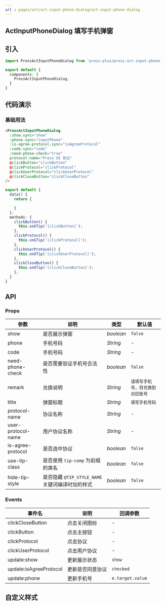 ```yaml
---
url : pages/act/act-input-phone-dialog/act-input-phone-dialog
---
```


## ActInputPhoneDialog 填写手机弹窗


## 引入

```ts
import PressActInputPhoneDialog from 'press-plus/press-act-input-phone-dialog/press-act-input-phone-dialog';

export default {
  components: {
    PressActInputPhoneDialog,
  }
}
```

## 代码演示

### 基础用法

```html
<PressActInputPhoneDialog
  :show.sync="show"
  :phone.sync="inputPhone"
  :is-agree-protocol.sync="isAgreeProtocol"
  :code.sync="code"
  :need-phone-check="true"
  protocol-name="Press UI 协议"
  @clickButton="clickButton"
  @clickProtocol="clickProtocol"
  @clickUserProtocol="clickUserProtocol"
  @clickCloseButton="clickCloseButton"
/>
```

```ts
export default {
  data() {
    return {

    }
  },
  methods: {
    clickButton() {
      this.onGTip('[clickButton]');
    },
    clickProtocol() {
      this.onGTip('[clickProtocol]');
    },
    clickUserProtocol() {
      this.onGTip('[clickUserProtocol]');
    },
    clickCloseButton() {
      this.onGTip('[clickCloseButton]');
    },
  }
}
```

## API

### Props


| 参数               | 说明                                            | 类型      | 默认值                           |
| ------------------ | ----------------------------------------------- | --------- | -------------------------------- |
| show               | 是否展示弹窗                                    | _boolean_ | `false`                          |
| phone              | 手机号码                                        | _String_  | -                                |
| code               | 手机号码                                        | _String_  | -                                |
| need-phone-check   | 是否需要验证手机号合法性                        | _boolean_ | `false`                          |
| remark             | 兑换说明                                        | _String_  | `请填写手机号，将兑换到对应账号` |
| title              | 弹窗标题                                        | _String_  | `填写手机号码`                   |
| protocol-name      | 协议名称                                        | _String_  | -                                |
| user-protocol-name | 用户协议名称                                    | _String_  | -                                |
| is-agree-protocol  | 是否选中协议                                    | _boolean_ | `false`                          |
| use-tip-class      | 是否使用 `tip-comp` 为前缀的类名                | _boolean_ | `false`                          |
| hide-tip-style     | 是否隐藏 `@TIP_STYLE_NAME` 关键词编译时加的样式 | _boolean_ | `false`                          |



### Events

| 事件名                 | 说明             | 回调参数         |
| ---------------------- | ---------------- | ---------------- |
| clickCloseButton       | 点击关闭图标     | -                |
| clickButton            | 点击主按钮       | -                |
| clickProtocol          | 点击协议         | -                |
| clickUserProtocol      | 点击用户协议     | -                |
| update:show            | 更新展示状态     | `show`           |
| update:isAgreeProtocol | 更新是否同意协议 | `checked`        |
| update:phone           | 更新手机号       | `e.target.value` |

## 自定义样式

<custom-style />
